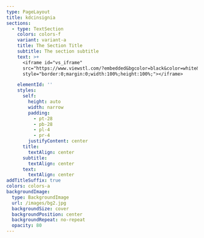 ```yaml
---
type: PageLayout
title: kdcinsignia
sections:
  - type: TextSection
    colors: colors-f
    variant: variant-a
    title: The Section Title
    subtitle: The section subtitle
    text: >+
      <iframe id="vs_iframe"
      src="https://www.viewstl.com/?embedded&bgcolor=black&color=white&shading=flat&clean=yes&url=/public/images/KDC-Insignia.stl"
      style="border:0;margin:0;width:100%;height:100%;"></iframe>

    elementId: ''
    styles:
      self:
        height: auto
        width: narrow
        padding:
          - pt-28
          - pb-28
          - pl-4
          - pr-4
        justifyContent: center
      title:
        textAlign: center
      subtitle:
        textAlign: center
      text:
        textAlign: center
addTitleSuffix: true
colors: colors-a
backgroundImage:
  type: BackgroundImage
  url: /images/bg2.jpg
  backgroundSize: cover
  backgroundPosition: center
  backgroundRepeat: no-repeat
  opacity: 80
---
```

